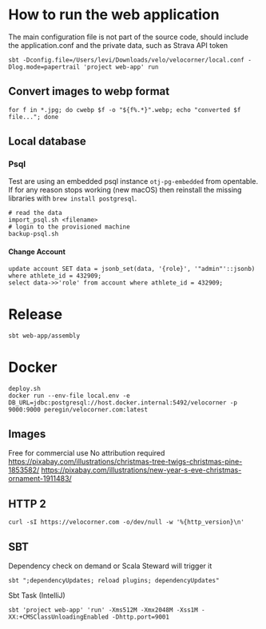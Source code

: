 # How to run the web application
The main configuration file is not part of the source code, should include the application.conf and the private data, such as Strava API token
```shell script
sbt -Dconfig.file=/Users/levi/Downloads/velo/velocorner/local.conf -Dlog.mode=papertrail 'project web-app' run
```

## Convert images to webp format
```shell script
for f in *.jpg; do cwebp $f -o "${f%.*}".webp; echo "converted $f file..."; done
```

## Local database
### Psql
Test are using an embedded psql instance `otj-pg-embedded` from opentable.
If for any reason stops working (new macOS) then reinstall the missing libraries with `brew install postgresql`.
```shell script
# read the data
import_psql.sh <filename>
# login to the provisioned machine
backup-psql.sh
```

#### Change Account
```shell script
update account SET data = jsonb_set(data, '{role}', '"admin"'::jsonb) where athlete_id = 432909;
select data->>'role' from account where athlete_id = 432909;
```

# Release
```shell script
sbt web-app/assembly
```

# Docker
```shell script
deploy.sh
docker run --env-file local.env -e DB_URL=jdbc:postgresql://host.docker.internal:5492/velocorner -p 9000:9000 peregin/velocorner.com:latest
```

## Images
Free for commercial use
No attribution required
https://pixabay.com/illustrations/christmas-tree-twigs-christmas-pine-1853582/
https://pixabay.com/illustrations/new-year-s-eve-christmas-ornament-1911483/

## HTTP 2
```shell
curl -sI https://velocorner.com -o/dev/null -w '%{http_version}\n'
```

## SBT
Dependency check on demand or Scala Steward will trigger it 
```shell
sbt ";dependencyUpdates; reload plugins; dependencyUpdates"
```
Sbt Task (IntelliJ)
```shell script
sbt 'project web-app' 'run' -Xms512M -Xmx2048M -Xss1M -XX:+CMSClassUnloadingEnabled -Dhttp.port=9001
```
